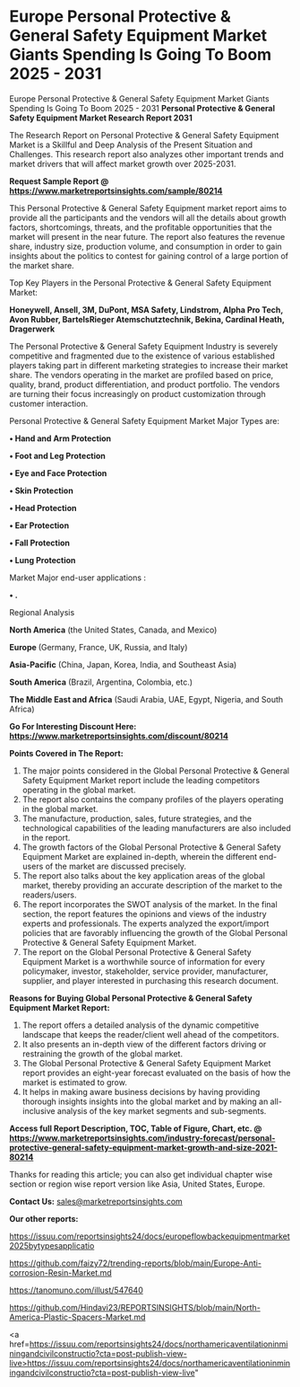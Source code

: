 # Europe Personal Protective & General Safety Equipment Market Giants Spending Is Going To Boom 2025 - 2031
 Europe Personal Protective & General Safety Equipment Market Giants Spending Is Going To Boom 2025 - 2031
<strong>Personal Protective & General Safety Equipment Market Research Report 2031</strong>

The Research Report on Personal Protective & General Safety Equipment Market is a Skillful and Deep Analysis of the Present Situation and Challenges. This research report also analyzes other important trends and market drivers that will affect market growth over 2025-2031.

<strong>Request Sample Report @ <a href=https://www.marketreportsinsights.com/sample/80214>https://www.marketreportsinsights.com/sample/80214</a></strong>

This Personal Protective & General Safety Equipment market report aims to provide all the participants and the vendors will all the details about growth factors, shortcomings, threats, and the profitable opportunities that the market will present in the near future. The report also features the revenue share, industry size, production volume, and consumption in order to gain insights about the politics to contest for gaining control of a large portion of the market share.

Top Key Players in the Personal Protective & General Safety Equipment Market:

<strong>Honeywell, Ansell, 3M, DuPont, MSA Safety, Lindstrom, Alpha Pro Tech, Avon Rubber, BartelsRieger Atemschutztechnik, Bekina, Cardinal Heath, Dragerwerk</strong>

The Personal Protective & General Safety Equipment Industry is severely competitive and fragmented due to the existence of various established players taking part in different marketing strategies to increase their market share. The vendors operating in the market are profiled based on price, quality, brand, product differentiation, and product portfolio. The vendors are turning their focus increasingly on product customization through customer interaction.

Personal Protective & General Safety Equipment Market Major Types are:

<strong>• Hand and Arm Protection

• Foot and Leg Protection

• Eye and Face Protection

• Skin Protection

• Head Protection

• Ear Protection

• Fall Protection

• Lung Protection</strong>

Market Major end-user applications :

<strong>• .</strong>

Regional Analysis

</u><strong><b>North America</b></strong> (the United States, Canada, and Mexico)

<strong><b>Europe </b></strong>(Germany, France, UK, Russia, and Italy)

<strong><b>Asia-Pacific</b></strong> (China, Japan, Korea, India, and Southeast Asia)

<strong><b>South America</b></strong> (Brazil, Argentina, Colombia, etc.)

<strong><b>The Middle East and Africa</b></strong> (Saudi Arabia, UAE, Egypt, Nigeria, and South Africa)

<strong>Go For Interesting Discount Here: <a href=https://www.marketreportsinsights.com/discount/80214>https://www.marketreportsinsights.com/discount/80214</a></strong>

<strong>Points Covered in The Report:</strong>
<ol>
  <li>The major points considered in the Global Personal Protective & General Safety Equipment Market report include the leading competitors operating in the global market.</li>
  <li>The report also contains the company profiles of the players operating in the global market.</li>
  <li>The manufacture, production, sales, future strategies, and the technological capabilities of the leading manufacturers are also included in the report.</li>
  <li>The growth factors of the Global Personal Protective & General Safety Equipment Market are explained in-depth, wherein the different end-users of the market are discussed precisely.</li>
  <li>The report also talks about the key application areas of the global market, thereby providing an accurate description of the market to the readers/users.</li>
  <li>The report incorporates the SWOT analysis of the market. In the final section, the report features the opinions and views of the industry experts and professionals. The experts analyzed the export/import policies that are favorably influencing the growth of the Global Personal Protective & General Safety Equipment Market.</li>
  <li>The report on the Global Personal Protective & General Safety Equipment Market is a worthwhile source of information for every policymaker, investor, stakeholder, service provider, manufacturer, supplier, and player interested in purchasing this research document.</li>
</ol>
<strong>Reasons for Buying Global Personal Protective & General Safety Equipment Market Report:</strong>

<ol>
  <li>The report offers a detailed analysis of the dynamic competitive landscape that keeps the reader/client well ahead of the competitors.</li>
  <li>It also presents an in-depth view of the different factors driving or restraining the growth of the global market.</li>
  <li>The Global Personal Protective & General Safety Equipment Market report provides an eight-year forecast evaluated on the basis of how the market is estimated to grow.</li>
  <li>It helps in making aware business decisions by having providing thorough insights insights into the global market and by making an all-inclusive analysis of the key market segments and sub-segments.</li>
</ol>
<strong>Access full Report Description, TOC, Table of Figure, Chart, etc. @ <a href=https://www.marketreportsinsights.com/industry-forecast/personal-protective-general-safety-equipment-market-growth-and-size-2021-80214>https://www.marketreportsinsights.com/industry-forecast/personal-protective-general-safety-equipment-market-growth-and-size-2021-80214</a></strong>


Thanks for reading this article; you can also get individual chapter wise section or region wise report version like Asia, United States, Europe.

<strong>Contact Us:</strong>
sales@marketreportsinsights.com

<strong>Our other reports:</strong>

<a href=https://issuu.com/reportsinsights24/docs/europeflowbackequipmentmarket2025bytypesapplicatio>https://issuu.com/reportsinsights24/docs/europeflowbackequipmentmarket2025bytypesapplicatio</a>

<a href=https://github.com/faizy72/trending-reports/blob/main/Europe-Anti-corrosion-Resin-Market.md>https://github.com/faizy72/trending-reports/blob/main/Europe-Anti-corrosion-Resin-Market.md</a>

<a href=https://tanomuno.com/illust/547640>https://tanomuno.com/illust/547640</a>

<a href=https://github.com/Hindavi23/REPORTSINSIGHTS/blob/main/North-America-Plastic-Spacers-Market.md>https://github.com/Hindavi23/REPORTSINSIGHTS/blob/main/North-America-Plastic-Spacers-Market.md</a>

<a href=https://issuu.com/reportsinsights24/docs/northamericaventilationinminingandcivilconstructio?cta=post-publish-view-live>https://issuu.com/reportsinsights24/docs/northamericaventilationinminingandcivilconstructio?cta=post-publish-view-live</a>"
